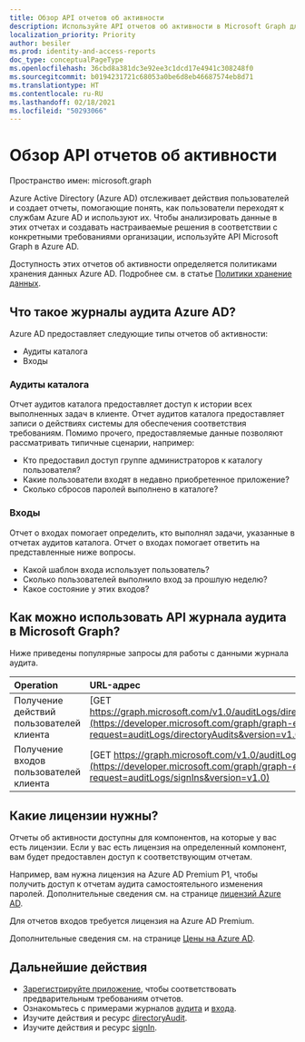 ```yaml
---
title: Обзор API отчетов об активности
description: Используйте API отчетов об активности в Microsoft Graph для получения доступа к отчетам Azure Active Directory, чтобы отслеживать действия пользователей в клиенте.
localization_priority: Priority
author: besiler
ms.prod: identity-and-access-reports
doc_type: conceptualPageType
ms.openlocfilehash: 36cbd8a381dc3e92ee3c1dcd17e4941c308248f0
ms.sourcegitcommit: b0194231721c68053a0be6d8eb46687574eb8d71
ms.translationtype: HT
ms.contentlocale: ru-RU
ms.lasthandoff: 02/18/2021
ms.locfileid: "50293066"
---
```

# <a name="activity-reports-api-overview"></a>Обзор API отчетов об активности

Пространство имен: microsoft.graph

Azure Active Directory (Azure AD) отслеживает действия пользователей и создает отчеты, помогающие понять, как пользователи переходят к службам Azure AD и используют их. Чтобы анализировать данные в этих отчетах и создавать настраиваемые решения в соответствии с конкретными требованиями организации, используйте API Microsoft Graph в Azure AD.

Доступность этих отчетов об активности определяется политиками хранения данных Azure AD. Подробнее см. в статье [Политики хранение данных](https://docs.microsoft.com/azure/active-directory/reports-monitoring/reference-reports-data-retention#how-long-does-azure-ad-store-the-data).

## <a name="what-are-azure-ad-activity-logs"></a>Что такое журналы аудита Azure AD?

Azure AD предоставляет следующие типы отчетов об активности:

- Аудиты каталога
- Входы

### <a name="directory-audits"></a>Аудиты каталога

Отчет аудитов каталога предоставляет доступ к истории всех выполненных задач в клиенте. Отчет аудитов каталога предоставляет записи о действиях системы для обеспечения соответствия требованиям. Помимо прочего, предоставляемые данные позволяют рассматривать типичные сценарии, например:

- Кто предоставил доступ группе администраторов к каталогу пользователя?
- Какие пользователи входят в недавно приобретенное приложение?
- Сколько сбросов паролей выполнено в каталоге?

### <a name="sign-ins"></a>Входы

Отчет о входах помогает определить, кто выполнял задачи, указанные в отчетах аудитов каталога. Отчет о входах помогает ответить на представленные ниже вопросы.

- Какой шаблон входа использует пользователь?
- Сколько пользователей выполнило вход за прошлую неделю?
- Какое состояние у этих входов?

## <a name="what-can-i-do-with-audit-log-apis-in-microsoft-graph"></a>Как можно использовать API журнала аудита в Microsoft Graph?

Ниже приведены популярные запросы для работы с данными журнала аудита.

Operation | URL-адрес
:----------|:----
Получение действий пользователей клиента | [GET https://graph.microsoft.com/v1.0/auditLogs/directoryAudits](https://developer.microsoft.com/graph/graph-explorer?request=auditLogs/directoryAudits&version=v1.0)
Получение входов пользователей клиента | [GET https://graph.microsoft.com/v1.0/auditLogs/signIns](https://developer.microsoft.com/graph/graph-explorer?request=auditLogs/signIns&version=v1.0)

## <a name="what-licenses-do-i-need"></a>Какие лицензии нужны?

Отчеты об активности доступны для компонентов, на которые у вас есть лицензии. Если у вас есть лицензия на определенный компонент, вам будет предоставлен доступ к соответствующим отчетам.

Например, вам нужна лицензия на Azure AD Premium P1, чтобы получить доступ к отчетам аудита самостоятельного изменения паролей.  Дополнительные сведения см. на странице [лицензий Azure AD](https://azure.microsoft.com/pricing/details/active-directory/).

Для отчетов входов требуется лицензия на Azure AD Premium.

Дополнительные сведения см. на странице [Цены на Azure AD](https://azure.microsoft.com/pricing/details/active-directory/).

## <a name="next-steps"></a>Дальнейшие действия

- [Зарегистрируйте приложение](/azure/active-directory/active-directory-reporting-api-prerequisites-azure-portal), чтобы соответствовать предварительным требованиям отчетов. 
- Ознакомьтесь с примерами журналов [аудита](/azure/active-directory/active-directory-reporting-api-audit-samples) и [входа](/azure/active-directory/active-directory-reporting-api-sign-in-activity-samples).  
- Изучите действия и ресурс [directoryAudit](directoryaudit.md).
- Изучите действия и ресурс [signIn](signin.md). 
<!--
{
  "type": "#page.annotation",
  "suppressions": [
  ]
}
-->
